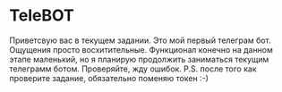 # TeleBOT
Приветсвую вас в текущем задании. Это мой первый телеграм бот. Ощущения просто восхитительные. Функционал конечно на данном этапе маленький, но я планирую продолжить заниматься текущим телеграмм ботом. Проверяйте, жду ошибок. 
P.S. после того как проверите задание, обязательно поменяю токен :-)
